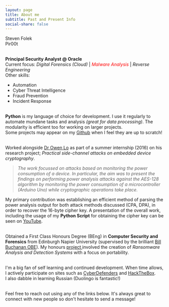 ```yaml
---
layout: page
title: About me
subtitle: Past and Present Info
social-share: false
---
```


<p class="about-text">
<i class="fa fa-user"></i>
Steven Folek<br>
<i class="fa fa-user-secret"></i>
Pir00t
</p>


<p class="about-text">
<i class="fa fa-briefcase"></i>
<br><strong>Principal Security Analyst @ Oracle</strong>
<br>Current focus: <i>Digital Forensics (Cloud)</i> | <i><font color="red">Malware Analysis</font></i> | <i>Reverse Engineering</i><br>Other skills:
 <ul>
  <li>Automation</li>
  <li>Cyber Threat Intelligence</li>
  <li>Fraud Prevention</li>
  <li>Incident Response</li>
</ul> 
</p>

<p class="about-text">
<i class="fa fa-code"></i>
<br>
<strong>Python</strong> is my language of choice for development. I use it regularly to automate mundane tasks and analysis <i>(great for data processing)</i>. The modularity is efficient too for working on larger projects.<br> Some projects may appear on my <a href="https://github.com/Pir00t" target="_blank">Github</a> when I feel they are up to scratch! <br>
</p>

<p class="about-text">
<i class="fa fa-history"></i>
<br>
Worked alongside <a href="https://www.napier.ac.uk/people/owen-lo" target="_blank"> Dr Owen Lo</a> as part of a summer internship (2016) on his research project; <i>Practical side-channel attacks on embedded device cryptography</i>. <br>
</p>

<blockquote><i>The work focussed on attacks based on monitoring the power consumption of a device. In particular, the aim was to present the findings on performing power analysis attacks against the AES-128 algorithm by monitoring the power consumption of a microcontroller (Arduino Uno) while cryptographic operations take place.</i></blockquote>

My primary contribution was establishing an efficient method of parsing the power analysis output for both attack methods discussed (CPA, DPA), in order to recover the 16-byte cipher key. A presentation of the overall work, including the usage of my <strong>Python Script</strong> for obtaining the cipher key can be seen on <a href="https://www.youtube.com/watch?v=7D-Hr4Nw0T4" target="_blank">YouTube</a>.



<p class="about-text">
<i class="fa fa-graduation-cap"></i>
<br>
Obtained a First Class Honours Degree (BEng) in <strong>Computer Security and Forensics</strong> from Edinburgh Napier University (supervised by the brilliant
<a href="https://www.napier.ac.uk/people/bill-buchanan" target="_blank">Bill Buchanan OBE</a>). My honours <a href="http://www.iidi.napier.ac.uk/c/publications/publicationid/13388150" target="_blank">project </a> involved the creation of <i>Ransomware Analysis and Detection Systems</i> with a focus on portability.
</p>

<p class="about-text">
<i class="fa fa-heart"></i>
<br>
I'm a big fan of self learning and continued development. When time allows, I actively participate on sites such as <a href="https://cyberdefenders.org/" target="_blank">CyberDefenders</a> and <a href="https://www.hackthebox.eu/" target="_blank">HackTheBox</a>. <br>I also dabble in learning Russian (Duolingo is fantastic!)
</p>

<p class="about-text">
<i class="fa fa-users"></i>
<br>
Feel free to reach out using any of the links below. It's always great to connect with new people so don't hesitate to send a message!
</p>